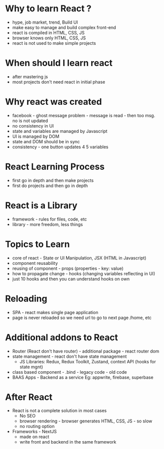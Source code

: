 # Why to learn React ?

- hype, job market, trend, Build UI
- make easy to manage and build complex front-end
- react is compiled in HTML, CSS, JS
- browser knows only HTML, CSS, JS
- react is not used to make simple projects

# When should I learn react

- after mastering js
- most projects don't need react in initial phase

# Why react was created

- facebook - ghost message problem - message is read - then too msg. no is not updated
- no consistency in UI
- state and variables are managed by Javascript
- UI is managed by DOM
- state and DOM should be in sync
- consistency - one button updates 4 5 variables

# React Learning Process

- first go in depth and then make projects
- first do projects and then go in depth

# React is a Library

- framework - rules for files, code, etc
- library - more freedom, less things

# Topics to Learn

- core of react - State or UI Manipulation, JSX (HTML in Javascript)
- component reusability
- reusing of component - props (properties - key: value)
- how to propagate change - hooks (changing variables reflecting in UI)
- just 10 hooks and then you can understand hooks on own

# Reloading

- SPA - react makes single page application
- page is never reloaded so we need url to go to next page /home, etc

# Additional addons to React

- Router (React don't have router) - additional package - react router dom
- state management - react don't have state management
  - JS Libraries: Redux, Redux Toolkit, Zustand, context API (hooks for state mgnt)
- class based component - .bind - legacy code - old code
- BAAS Apps - Backend as a service
  Eg: appwrite, firebase, superbase

# After React

- React is not a complete solution in most cases
  - No SEO
  - browser rendering - browser generates HTML, CSS, JS - so slow
  - no routing option
- Frameworks - NextJS
  - made on react
  - write front and backend in the same framework
